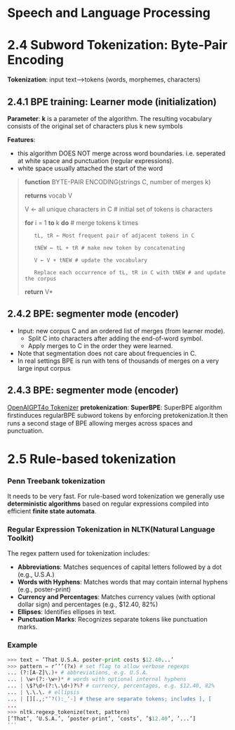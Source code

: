 # Speech and Language Processing

# 2.4 Subword Tokenization: Byte-Pair Encoding
**Tokenization**: input text-->tokens (words, morphemes, characters)

## 2.4.1 BPE training: Learner mode (initialization)

**Parameter**: **k** is a parameter of the algorithm. The resulting vocabulary consists of the original set of characters plus k new symbols

**Features**: 
- this algorithm DOES NOT merge across word boundaries. i.e. seperated at white space and punctuation (regular expressions).
- white space usually attached the start of the word


>**function** BYTE-PAIR ENCODING(strings C, number of merges k)
>
>**returns** vocab V
>
>
>V ← all unique characters in C # initial set of tokens is characters
>
>**for** i = 1 **to** k **do** # merge tokens k times
>
>        tL, tR ← Most frequent pair of adjacent tokens in C
>
>        tNEW ← tL + tR # make new token by concatenating
>
>        V ← V + tNEW # update the vocabulary
>
>        Replace each occurrence of tL, tR in C with tNEW # and update the corpus
>
>**return** V*


## 2.4.2 BPE: segmenter mode (encoder)
- Input: new corpus C and an ordered list of merges (from learner mode).
    - Split C into characters after adding the end-of-word symbol.
    - Apply merges to C in the order they were learned. 
- Note that segmentation does not care about frequencies in C.
- In real settings BPE is run with tens of thousands of merges on a very
large input corpus

## 2.4.3 BPE: segmenter mode (encoder)
[OpenAIGPT4o Tokenizer](https://tiktokenizer.vercel.app/)
**pretokenization**:
**SuperBPE**: SuperBPE algorithm ﬁrstinduces regularBPE subword tokens by enforcing pretokenization.It then runs a second stage of BPE allowing merges across spaces and punctuation.

# 2.5 Rule-based tokenization
### **Penn Treebank tokenization**

It needs to be very fast. For rule-based word tokenization we generally use **deterministic algorithms** based on regular expressions compiled into efficient **finite state automata**.

### **Regular Expression Tokenization in NLTK(Natural Language Toolkit)**
The regex pattern used for tokenization includes:
- **Abbreviations**: Matches sequences of capital letters followed by a dot (e.g., U.S.A.)
- **Words with Hyphens**: Matches words that may contain internal hyphens (e.g., poster-print)
- **Currency and Percentages**: Matches currency values (with optional dollar sign) and percentages (e.g., $12.40, 82%)
- **Ellipses**: Identifies ellipses in text.
- **Punctuation Marks**: Recognizes separate tokens like punctuation marks.

### **Example**
```python
>>> text = ’That U.S.A. poster-print costs $12.40...’
>>> pattern = r’’’(?x) # set flag to allow verbose regexps
... (?:[A-Z]\.)+ # abbreviations, e.g. U.S.A.
... | \w+(?:-\w+)* # words with optional internal hyphens
... | \$?\d+(?:\.\d+)?%? # currency, percentages, e.g. $12.40, 82%
... | \.\.\. # ellipsis
... | [][.,;"’?():_‘-] # these are separate tokens; includes ], [
... 
>>> nltk.regexp_tokenize(text, pattern)
[’That’, ’U.S.A.’, ’poster-print’, ’costs’, ’$12.40’, ’...’]
'''

